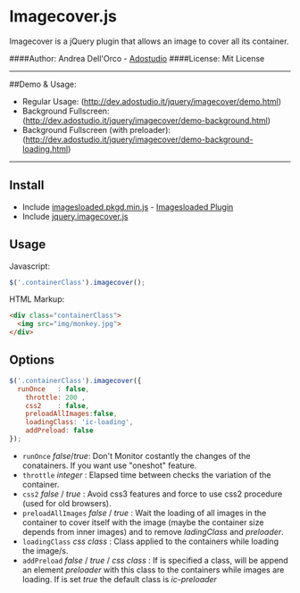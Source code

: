 Imagecover.js
==========
Imagecover is a jQuery plugin that allows an image to cover all its container.

####Author: Andrea Dell'Orco - [Adostudio](http://www.adostudio.it)
####License: Mit License
* * *
##Demo & Usage:
+ Regular Usage: (http://dev.adostudio.it/jquery/imagecover/demo.html)
+ Background Fullscreen: (http://dev.adostudio.it/jquery/imagecover/demo-background.html)
+ Background Fullscreen (with preloader): (http://dev.adostudio.it/jquery/imagecover/demo-background-loading.html)
* * *

## Install

+ Include [imagesloaded.pkgd.min.js](http://imagesloaded.desandro.com/imagesloaded.pkgd.min.js) - [Imagesloaded Plugin](https://github.com/desandro/imagesloaded)
+ Include [jquery.imagecover.js](http://dev.adostudio.it/jquery/imagecover/js/jquery.imagecover.js)

## Usage
Javascript: 
``` js
$('.containerClass').imagecover();
```
HTML Markup:
``` html
<div class="containerClass">
  <img src="img/monkey.jpg">
</div>
```
## Options
``` js
$('.containerClass').imagecover({
  runOnce	: false,
	throttle: 200 , 
	css2	: false,
	preloadAllImages:false,
	loadingClass: 'ic-loading',
	addPreload: false
});
```

+ `runOnce` _false_/_true_: Don't Monitor costantly the changes of the conatainers. If you want use "oneshot" feature.
+ `throttle` _integer_ : Elapsed time between checks the variation of the container.
+ `css2` _false_ / _true_ : Avoid css3 features and force to use css2 procedure (used for old browsers). 
+ `preloadAllImages` _false_ / _true_ : Wait the loading of all images in the container to cover itself with the image (maybe  the container size depends from inner images) and  to remove _ladingClass_ and _preloader_.
+ `loadingClass` _css class_ : Class applied to the containers while loading the image/s.
+ `addPreload` _false_ / _true_ / _css class_ : If is specified a class, will be append an element _preloader_ with this class to the containers while images are loading. If is set _true_ the default class is _ic-preloader_
